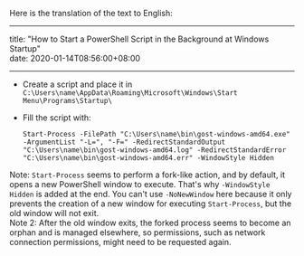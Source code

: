 Here is the translation of the text to English:

---

title: "How to Start a PowerShell Script in the Background at Windows Startup"  
date: 2020-01-14T08:56:00+08:00  

---

* Create a script and place it in `C:\Users\name\AppData\Roaming\Microsoft\Windows\Start Menu\Programs\Startup\`  
* Fill the script with:

    ```shell
    Start-Process -FilePath "C:\Users\name\bin\gost-windows-amd64.exe" -ArgumentList "-L=", "-F=" -RedirectStandardOutput "C:\Users\name\bin\gost-windows-amd64.log" -RedirectStandardError "C:\Users\name\bin\gost-windows-amd64.err" -WindowStyle Hidden
    ```

Note: `Start-Process` seems to perform a fork-like action, and by default, it opens a new PowerShell window to execute. That's why `-WindowStyle Hidden` is added at the end. You can't use `-NoNewWindow` here because it only prevents the creation of a new window for executing `Start-Process`, but the old window will not exit.  
Note 2: After the old window exits, the forked process seems to become an orphan and is managed elsewhere, so permissions, such as network connection permissions, might need to be requested again.  